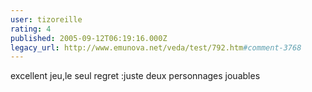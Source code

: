 ```yaml
---
user: tizoreille
rating: 4
published: 2005-09-12T06:19:16.000Z
legacy_url: http://www.emunova.net/veda/test/792.htm#comment-3768
---
```

excellent jeu,le seul regret :juste deux personnages jouables
